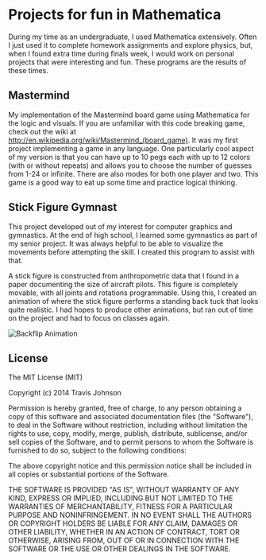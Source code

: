 # Projects for fun in Mathematica

During my time as an undergraduate, I used Mathematica extensively. Often I
just used it to complete homework assignments and explore physics, but, when I
found extra time during finals week, I would work on personal projects that
were interesting and fun. These programs are the results of these times.

## Mastermind

My implementation of the Mastermind board game using Mathematica for the logic
and visuals. If you are unfamiliar with this code breaking game, check out the
wiki at http://en.wikipedia.org/wiki/Mastermind_(board_game). It was my first
project implementing a game in any language. One particularly cool aspect of my
version is that you can have up to 10 pegs each with up to 12 colors (with or
without repeats) and allows you to choose the number of guesses from 1-24 or
infinite. There are also modes for both one player and two. This game is a good
way to eat up some time and practice logical thinking.

## Stick Figure Gymnast

This project developed out of my interest for computer graphics and gymnastics.
At the end of high school, I learned some gymnastics as part of my senior
project. It was always helpful to be able to visualize the movements before
attempting the skill. I created this program to assist with that.

A stick figure is constructed from anthropometric data that I found in a paper
documenting the size of aircraft pilots. This figure is completely movable, with
all joints and rotations programmable. Using this, I created an animation of where
the stick figure performs a standing back tuck that looks quite realistic. I had
hopes to produce other animations, but ran out of time on the project and had to
focus on classes again.

![Backflip Animation](tjohnson31415\Mathematica-Fun-Projects\backflip.gif)

## License

The MIT License (MIT)

Copyright (c) 2014 Travis Johnson

Permission is hereby granted, free of charge, to any person obtaining a copy
of this software and associated documentation files (the "Software"), to deal
in the Software without restriction, including without limitation the rights
to use, copy, modify, merge, publish, distribute, sublicense, and/or sell
copies of the Software, and to permit persons to whom the Software is
furnished to do so, subject to the following conditions:

The above copyright notice and this permission notice shall be included in all
copies or substantial portions of the Software.

THE SOFTWARE IS PROVIDED "AS IS", WITHOUT WARRANTY OF ANY KIND, EXPRESS OR
IMPLIED, INCLUDING BUT NOT LIMITED TO THE WARRANTIES OF MERCHANTABILITY,
FITNESS FOR A PARTICULAR PURPOSE AND NONINFRINGEMENT. IN NO EVENT SHALL THE
AUTHORS OR COPYRIGHT HOLDERS BE LIABLE FOR ANY CLAIM, DAMAGES OR OTHER
LIABILITY, WHETHER IN AN ACTION OF CONTRACT, TORT OR OTHERWISE, ARISING FROM,
OUT OF OR IN CONNECTION WITH THE SOFTWARE OR THE USE OR OTHER DEALINGS IN THE
SOFTWARE.
